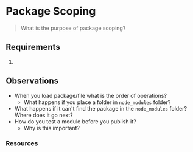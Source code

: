 # Package Scoping

> What is the purpose of package scoping?

## Requirements

1.

## Observations

* When you load package/file what is the order of operations?
    * What happens if you place a folder in ```node_modules``` folder?
* What happens if it can't find the package in the ```node_modules``` folder? Where does it go next?
* How do you test a module before you publish it?
    * Why is this important?

### Resources